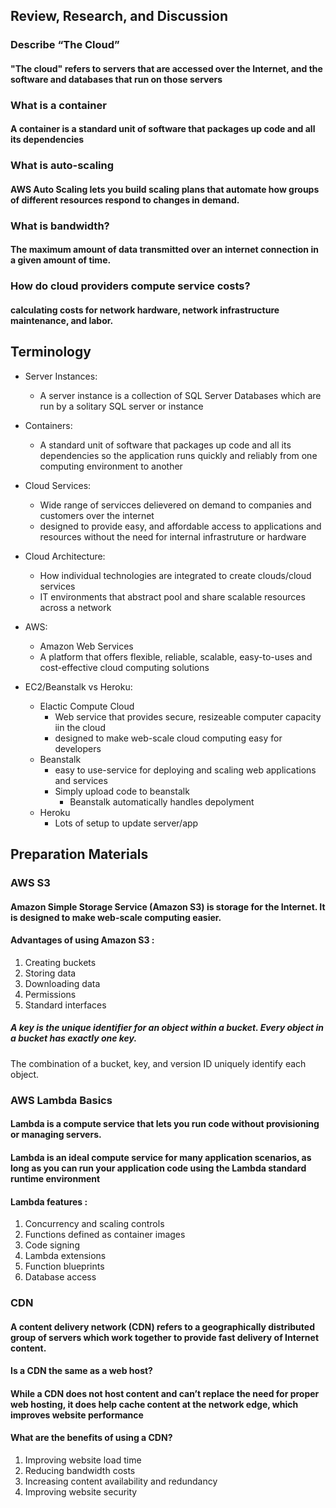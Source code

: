 ## Review, Research, and Discussion

### Describe “The Cloud”
#### "The cloud" refers to servers that are accessed over the Internet, and the software and databases that run on those servers

### What is a container
#### A container is a standard unit of software that packages up code and all its dependencies

### What is auto-scaling
#### AWS Auto Scaling lets you build scaling plans that automate how groups of different resources respond to changes in demand.

### What is bandwidth?
#### The maximum amount of data transmitted over an internet connection in a given amount of time.

### How do cloud providers compute service costs?
####  calculating costs for network hardware, network infrastructure maintenance, and labor.



## Terminology

- Server Instances:
  - A server instance is a collection of SQL Server Databases which are run by a solitary SQL server or instance

- Containers:
  - A standard unit of software that packages up code and all its dependencies so the application runs quickly and reliably from one computing environment to another

- Cloud Services:
  - Wide range of servicces delievered on demand to companies and customers over the internet
  - designed to provide easy, and affordable access to applications and resources without the need for internal infrastruture or hardware

- Cloud Architecture:
  - How individual technologies are integrated to create clouds/cloud services
  - IT environments that abstract pool and share scalable resources across a network

- AWS:
  - Amazon Web Services
  - A platform that offers flexible, reliable, scalable, easy-to-uses and cost-effective cloud computing solutions

- EC2/Beanstalk vs Heroku:
  - Elactic Compute Cloud
    - Web service that provides secure, resizeable computer capacity iin the cloud
    - designed to make web-scale cloud computing easy for developers
  - Beanstalk
    - easy to use-service for deploying and scaling web applications and services
    - Simply upload code to beanstalk
      - Beanstalk automatically handles depolyment
  - Heroku
    - Lots of setup to update server/app


## Preparation Materials

### AWS S3
#### Amazon Simple Storage Service (Amazon S3) is storage for the Internet. It is designed to make web-scale computing easier.
#### Advantages of using Amazon S3 :

1. Creating buckets 
2. Storing data 
3. Downloading data
4. Permissions
5. Standard interfaces

##### A key is the unique identifier for an object within a bucket. Every object in a bucket has exactly one key. 
The combination of a bucket, key, and version ID uniquely identify each object.

### AWS Lambda Basics
#### Lambda is a compute service that lets you run code without provisioning or managing servers.
#### Lambda is an ideal compute service for many application scenarios, as long as you can run your application code using the Lambda standard runtime environment
#### Lambda features :

1. Concurrency and scaling controls
2. Functions defined as container images
3. Code signing
4. Lambda extensions
5. Function blueprints
6. Database access

### CDN
#### A content delivery network (CDN) refers to a geographically distributed group of servers which work together to provide fast delivery of Internet content.
#### Is a CDN the same as a web host?
#### While a CDN does not host content and can’t replace the need for proper web hosting, it does help cache content at the network edge, which improves website performance
#### What are the benefits of using a CDN?

1. Improving website load time
2. Reducing bandwidth costs 
3. Increasing content availability and redundancy
4. Improving website security
